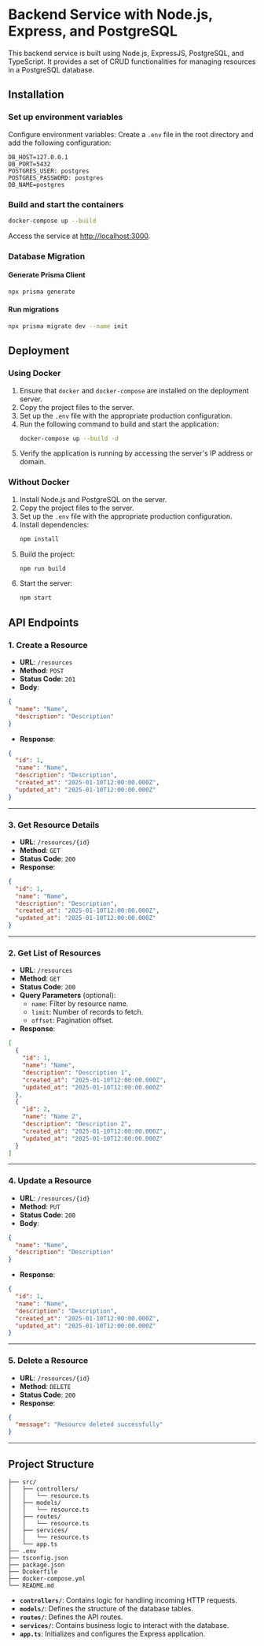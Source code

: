 # Backend Service with Node.js, Express, and PostgreSQL

This backend service is built using Node.js, ExpressJS, PostgreSQL, and TypeScript. It provides a set of CRUD functionalities for managing resources in a PostgreSQL database.

## Installation

### Set up environment variables

Configure environment variables: Create a `.env` file in the root directory and add the following configuration:

```env
DB_HOST=127.0.0.1
DB_PORT=5432
POSTGRES_USER: postgres
POSTGRES_PASSWORD: postgres
DB_NAME=postgres
```

### Build and start the containers

```bash
docker-compose up --build
```

Access the service at [http://localhost:3000](http://localhost:3000).

### Database Migration

#### Generate Prisma Client

```bash
npx prisma generate
```

#### Run migrations

```bash
npx prisma migrate dev --name init
```

## Deployment

### Using Docker

1. Ensure that `docker` and `docker-compose` are installed on the deployment server.
2. Copy the project files to the server.
3. Set up the `.env` file with the appropriate production configuration.
4. Run the following command to build and start the application:
   ```bash
   docker-compose up --build -d
   ```
5. Verify the application is running by accessing the server's IP address or domain.

### Without Docker

1. Install Node.js and PostgreSQL on the server.
2. Copy the project files to the server.
3. Set up the `.env` file with the appropriate production configuration.
4. Install dependencies:
   ```bash
   npm install
   ```
5. Build the project:
   ```bash
   npm run build
   ```
6. Start the server:
   ```bash
   npm start
   ```

## API Endpoints

### 1. Create a Resource

- **URL**: `/resources`
- **Method**: `POST`
- **Status Code**: `201`
- **Body**:

```json
{
  "name": "Name",
  "description": "Description"
}
```

- **Response**:

```json
{
  "id": 1,
  "name": "Name",
  "description": "Description",
  "created_at": "2025-01-10T12:00:00.000Z",
  "updated_at": "2025-01-10T12:00:00.000Z"
}
```

---

### 3. Get Resource Details

- **URL**: `/resources/{id}`
- **Method**: `GET`
- **Status Code**: `200`
- **Response**:

```json
{
  "id": 1,
  "name": "Name",
  "description": "Description",
  "created_at": "2025-01-10T12:00:00.000Z",
  "updated_at": "2025-01-10T12:00:00.000Z"
}
```

---

### 2. Get List of Resources

- **URL**: `/resources`
- **Method**: `GET`
- **Status Code**: `200`
- **Query Parameters** (optional):
  - `name`: Filter by resource name.
  - `limit`: Number of records to fetch.
  - `offset`: Pagination offset.
- **Response**:

```json
[
  {
    "id": 1,
    "name": "Name",
    "description": "Description 1",
    "created_at": "2025-01-10T12:00:00.000Z",
    "updated_at": "2025-01-10T12:00:00.000Z"
  },
  {
    "id": 2,
    "name": "Name 2",
    "description": "Description 2",
    "created_at": "2025-01-10T12:00:00.000Z",
    "updated_at": "2025-01-10T12:00:00.000Z"
  }
]
```

---

### 4. Update a Resource

- **URL**: `/resources/{id}`
- **Method**: `PUT`
- **Status Code**: `200`
- **Body**:

```json
{
  "name": "Name",
  "description": "Description"
}
```

- **Response**:

```json
{
  "id": 1,
  "name": "Name",
  "description": "Description",
  "created_at": "2025-01-10T12:00:00.000Z",
  "updated_at": "2025-01-10T12:00:00.000Z"
}
```

---

### 5. Delete a Resource

- **URL**: `/resources/{id}`
- **Method**: `DELETE`
- **Status Code**: `200`
- **Response**:

```json
{
  "message": "Resource deleted successfully"
}
```

---

## Project Structure

```
├── src/
│   ├── controllers/
│   │   └── resource.ts
│   ├── models/
│   │   └── resource.ts
│   ├── routes/
│   │   └── resource.ts
│   ├── services/
│   │   └── resource.ts
│   └── app.ts
├── .env
├── tsconfig.json
├── package.json
├── Dcokerfile
├── docker-compose.yml
└── README.md
```

- **`controllers/`**: Contains logic for handling incoming HTTP requests.
- **`models/`**: Defines the structure of the database tables.
- **`routes/`**: Defines the API routes.
- **`services/`**: Contains business logic to interact with the database.
- **`app.ts`**: Initializes and configures the Express application.
